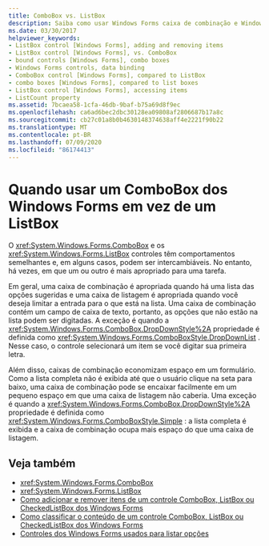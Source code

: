 ```yaml
---
title: ComboBox vs. ListBox
description: Saiba como usar Windows Forms caixa de combinação e Windows Forms caixa de listagem e saiba como saber quando um ou outro é mais apropriado para uma tarefa.
ms.date: 03/30/2017
helpviewer_keywords:
- ListBox control [Windows Forms], adding and removing items
- ListBox control [Windows Forms], vs. ComboBox
- bound controls [Windows Forms], combo boxes
- Windows Forms controls, data binding
- ComboBox control [Windows Forms], compared to ListBox
- combo boxes [Windows Forms], compared to list boxes
- ListBox control [Windows Forms], accessing items
- ListCount property
ms.assetid: 7bcaea58-1cfa-46db-9baf-b75a69d8f9ec
ms.openlocfilehash: ca6ad6bec2dbc30128ea09808af2806687b17a8c
ms.sourcegitcommit: cb27c01a8b0b4630148374638aff4e2221f90b22
ms.translationtype: MT
ms.contentlocale: pt-BR
ms.lasthandoff: 07/09/2020
ms.locfileid: "86174413"
---
```

# <a name="when-to-use-a-windows-forms-combobox-instead-of-a-listbox"></a>Quando usar um ComboBox dos Windows Forms em vez de um ListBox
O <xref:System.Windows.Forms.ComboBox> e os <xref:System.Windows.Forms.ListBox> controles têm comportamentos semelhantes e, em alguns casos, podem ser intercambiáveis. No entanto, há vezes, em que um ou outro é mais apropriado para uma tarefa.  
  
 Em geral, uma caixa de combinação é apropriada quando há uma lista das opções sugeridas e uma caixa de listagem é apropriada quando você deseja limitar a entrada para o que está na lista. Uma caixa de combinação contém um campo de caixa de texto, portanto, as opções que não estão na lista podem ser digitadas. A exceção é quando a <xref:System.Windows.Forms.ComboBox.DropDownStyle%2A> propriedade é definida como <xref:System.Windows.Forms.ComboBoxStyle.DropDownList> . Nesse caso, o controle selecionará um item se você digitar sua primeira letra.  
  
 Além disso, caixas de combinação economizam espaço em um formulário. Como a lista completa não é exibida até que o usuário clique na seta para baixo, uma caixa de combinação pode se encaixar facilmente em um pequeno espaço em que uma caixa de listagem não caberia. Uma exceção é quando a <xref:System.Windows.Forms.ComboBox.DropDownStyle%2A> propriedade é definida como <xref:System.Windows.Forms.ComboBoxStyle.Simple> : a lista completa é exibida e a caixa de combinação ocupa mais espaço do que uma caixa de listagem.  
  
## <a name="see-also"></a>Veja também

- <xref:System.Windows.Forms.ComboBox>
- <xref:System.Windows.Forms.ListBox>
- [Como adicionar e remover itens de um controle ComboBox, ListBox ou CheckedListBox dos Windows Forms](add-and-remove-items-from-a-wf-combobox.md)
- [Como classificar o conteúdo de um controle ComboBox, ListBox ou CheckedListBox dos Windows Forms](sort-the-contents-of-a-wf-combobox-listbox-or-checkedlistbox-control.md)
- [Controles dos Windows Forms usados para listar opções](windows-forms-controls-used-to-list-options.md)
